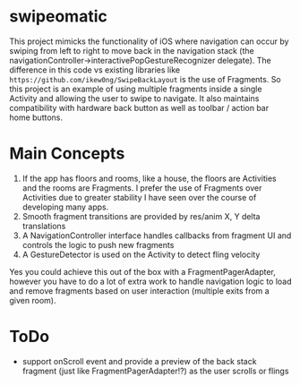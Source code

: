 # swipeomatic
This project mimicks the functionality of iOS where navigation can occur by swiping from left to right to move back in the navigation stack (the navigationController->interactivePopGestureRecognizer delegate). The difference in this code vs existing libraries like `https://github.com/ikew0ng/SwipeBackLayout` is the use of Fragments. So this project is an example of using multiple fragments inside a single Activity and allowing the user to swipe to navigate. It also maintains compatibility with hardware back button as well as toolbar / action bar home buttons.

# Main Concepts
1. If the app has floors and rooms, like a house, the floors are Activities and the rooms are Fragments. I prefer the use of Fragments over Activities due to greater stability I have seen over the course of developing many apps.
2. Smooth fragment transitions are provided by res/anim X, Y delta translations
3. A NavigationController interface handles callbacks from fragment UI and controls the logic to push new fragments
4. A GestureDetector is used on the Activity to detect fling velocity


Yes you could achieve this out of the box with a FragmentPagerAdapter, however you have to do a lot of extra work to handle navigation logic to load and remove fragments based on user interaction (multiple exits from a given room).

# ToDo
- support onScroll event and provide a preview of the back stack fragment (just like FragmentPagerAdapter!?) as the user scrolls or flings


